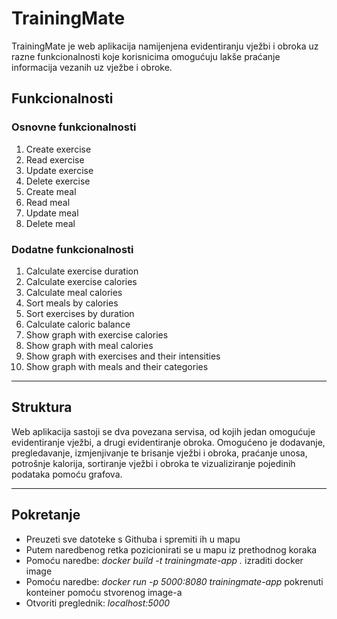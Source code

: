 # TrainingMate 
TrainingMate je web aplikacija namijenjena evidentiranju vježbi i obroka uz razne funkcionalnosti koje korisnicima omogućuju lakše praćanje informacija vezanih uz vježbe i obroke. 
## Funkcionalnosti
### Osnovne funkcionalnosti
1. Create exercise
2. Read exercise
3. Update exercise
4. Delete exercise
5. Create meal
6. Read meal
7. Update meal
8. Delete meal
### Dodatne funkcionalnosti
1. Calculate exercise duration
2. Calculate exercise calories
3. Calculate meal calories
4. Sort meals by calories
5. Sort exercises by duration
6. Calculate caloric balance
7. Show graph with exercise calories
8. Show graph with meal calories
9. Show graph with exercises and their intensities
10. Show graph with meals and their categories

----
## Struktura
Web aplikacija sastoji se dva povezana servisa, od kojih jedan omogućuje evidentiranje vježbi, a drugi evidentiranje obroka.
Omogućeno je dodavanje, pregledavanje, izmjenjivanje te brisanje vježbi i obroka, praćanje unosa, potrošnje kalorija, sortiranje vježbi i obroka te vizualiziranje pojedinih podataka pomoću grafova. 

----
## Pokretanje
- Preuzeti sve datoteke s Githuba i spremiti ih u mapu
- Putem naredbenog retka pozicionirati se u mapu iz prethodnog koraka
- Pomoću naredbe: _docker build -t trainingmate-app ._ izraditi docker image
- Pomoću naredbe: _docker run -p 5000:8080 trainingmate-app_ pokrenuti konteiner pomoću stvorenog image-a
- Otvoriti preglednik: _localhost:5000_
